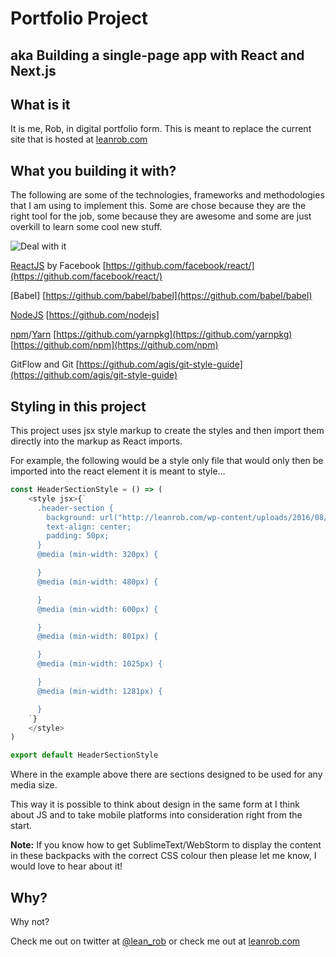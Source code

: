 # Portfolio Project
## aka Building a single-page app with React and Next.js

## What is it

It is me, Rob, in digital portfolio form. This is meant to replace the current site that is hosted at [leanrob.com](http://leanrob.com)

## What you building it with?

The following are some of the technologies, frameworks and methodologies that I am using to implement this. Some are chose because they are the right tool for the job, some because they are awesome and some are just overkill to learn some cool new stuff.

![Deal with it](https://t5.rbxcdn.com/4db398611ca0292cd037faebf26c8a0d "Deal with it")

[ReactJS](https://reactjs.org/) by Facebook
[https://github.com/facebook/react/](https://github.com/facebook/react/)

[Babel]
[https://github.com/babel/babel](https://github.com/babel/babel)

[NodeJS](https://github.com/nodejs)
[https://github.com/nodejs]

[npm](https://github.com/npm/npm)/[Yarn](https://github.com/yarnpkg)
[https://github.com/yarnpkg](https://github.com/yarnpkg)
[https://github.com/npm](https://github.com/npm)

GitFlow and Git
[https://github.com/agis/git-style-guide](https://github.com/agis/git-style-guide)

## Styling in this project

This project uses jsx style markup to create the styles and then import them directly into the markup as React imports.

For example, the following would be a style only file that would only then be imported into the react element it is meant to style…

```javascript
const HeaderSectionStyle = () => (
	<style jsx>{`
      .header-section {
        background: url("http://leanrob.com/wp-content/uploads/2016/08/Gmail-bkgrd.png");
        text-align: center;
        padding: 50px;
      }
      @media (min-width: 320px) {

      }
      @media (min-width: 480px) {

      }
      @media (min-width: 600px) {

      }
      @media (min-width: 801px) {

      }
      @media (min-width: 1025px) {

      }
      @media (min-width: 1281px) {

      }
	`}
	</style>
)

export default HeaderSectionStyle
```

Where in the example above there are sections designed to be used for any media size.

This way it is possible to think about design in the same form at I think about JS and to take mobile platforms into consideration right from the start.

**Note:** If you know how to get SublimeText/WebStorm to display the content in these backpacks with the correct CSS colour then please let me know, I would love to hear about it!

## Why?

Why not?

Check me out on twitter at [@lean_rob](twitter.com/lean_rob)
or check me out at [leanrob.com](http://www.leanrob.com)